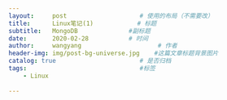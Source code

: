 ```yaml
---
layout:     post                    # 使用的布局（不需要改）
title:      Linux笔记(1)            # 标题 
subtitle:   MongoDB              #副标题
date:       2020-02-28           # 时间
author:     wangyang                     # 作者
header-img: img/post-bg-universe.jpg    #这篇文章标题背景图片
catalog: true                       # 是否归档
tags:                               #标签
    - Linux
     
---
```

